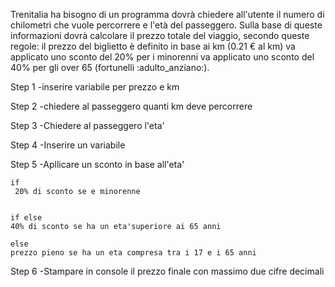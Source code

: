 Trenitalia ha bisogno di un programma dovrà chiedere all'utente il numero di chilometri che vuole percorrere e l'età del passeggero.
Sulla base di queste informazioni dovrà calcolare il prezzo totale del viaggio, secondo queste regole:
il prezzo del biglietto è definito in base ai km (0.21 € al km)
va applicato uno sconto del 20% per i minorenni
va applicato uno sconto del 40% per gli over 65 (fortunelli :adulto_anziano:).


Step 1
  -inserire variabile per prezzo e km

Step 2
  -chiedere al passeggero quanti km deve percorrere

Step 3
  -Chiedere al passeggero l'eta'

Step 4
  -Inserire un variabile 

Step 5
  -Apllicare un sconto in base all'eta'

    if
     20% di sconto se e minorenne


    if else 
    40% di sconto se ha un eta'superiore ai 65 anni

    else
    prezzo pieno se ha un eta compresa tra i 17 e i 65 anni

Step 6
  -Stampare in console il prezzo finale con massimo due cifre decimali
     